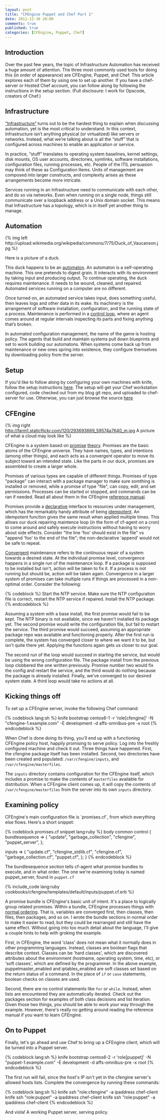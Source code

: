 ```yaml
---
layout: post
title: "CFEngine Puppet and Chef Part 1"
date: 2011-12-30 20:09
comments: true
published: true
categories: [CFEngine, Puppet, Chef]
---
```


<h2> Introduction </h2>
Over the past few years, the topic of Infrastructure Automation has received a huge amount of attention. The three most commonly used tools for doing this (in order of appearance) are CFEngine, Puppet, and Chef. This article explores each of them by using one to set up another. If you have a chef-server or Hosted Chef account, you can follow along by following the instructions in the setup section. (Full disclosure: I work for Opscode, creators of Chef.)

<h2> Infrastructure </h2>
<a href=http://www.infrastructures.org target="_blank">“Infrastructure”</a> turns out to be the hardest thing to explain when discussing automation, yet is the most critical to understand. In this context, Infrastructure isn’t anything physical (or virtualized) like servers or networks. Instead, what we’re talking about is all the “stuff” that is configured across machines to enable an application or service.

In practice, “stuff” translates to operating system baselines, kernel settings, disk mounts, OS user accounts, directories, symlinks, software installations, configuration files, running processes, etc. People of the ITIL persuasion may think of these as Configuration Items. Units of management are composed into larger constructs, and complexity arises as these arrangements become more intricate.

Services running in an Infrastructure need to communicate with each other, and do so via networks. Even when running on a single node, things still communicate over a loopback address or a Unix domain socket. This means that Infrastructure has a topology, which is in itself yet another thing to manage.

<h2> Automation </h2>
{% img left http://upload.wikimedia.org/wikipedia/commons/7/75/Duck_of_Vaucanson.jpg %}

Here is a picture of a duck.

This duck happens to be an <a href=http://en.wikipedia.org/wiki/Automaton target="_blank">automaton</a>. An automaton is a self-operating machine. This one pretends to digest grain. It interacts with its environment by taking input and producing output. To continue operating, the duck requires maintenance. It needs to be wound, cleaned, and repaired. Automated services running on a computer are no different. 

Once turned on, an automated service takes input, does something useful, then leaves logs and other data in its wake. Its machinery is the arrangement of software installation, configuration, and the running state of a process. Maintenance is performed in a <a href=http://en.wikipedia.org/wiki/Autonomic_Computing target="_blank">control loop</a>, where an agent comes around at regular intervals inspecting its parts and fixing anything that’s broken.

In automated configuration management, the name of the game is hosting policy. The agents that build and maintain systems pull down blueprints and set to work building our automatons. When systems come back up from maintenance or new ones spring into existence, they configure themselves by downloading policy from the server.

<h2> Setup </h2>

If you'd like to follow along by configuring your own machines with knife, follow the setup instructions <a href=/cfchefipuppetengine-setup target="_blank">here</a>. The setup will get your Chef workstation configured, code checked out from my blog git repo, and uploaded to chef-server for use. Otherwise, you can just browse the source <a href=https://github.com/someara/affs-blog target="_blank">here</a>

<h2> CFEngine </h2>

{% img right http://farm1.staticflickr.com/120/293693669_59574a7640_m.jpg A picture of what a cloud may look like %}

CFEngine is a system based on <a href=http://research.iu.hio.no/papers/rosegarden.pdf target="_blank">promise</a> <a href=http://project.iu.hio.no/papers/origin2.pdf target="_blank">theory</a>. Promises are the basic atoms of the CFEngine universe. They have names, types, and intentions (among other things), and each acts as a convergent operator to move its subject toward an intended state. Like the parts in our duck, promises are assembled to create a larger whole. 

Promises of various types are capable of different things. Promises of type "package" can interact with a package manager to make sure somthing is installed or removed, while a promise of type "file", can copy, edit, and set permissions. Processes can be started or stopped, and commands can be ran if needed. Read all about them in the CFEngine <a href=http://cfengine.com/manuals/cf3-reference.html target="_blank">reference manual</a>.


Promises provide a <a href=http://c2.com/cgi/wiki?DeclarativeDefinition target="_blank">declarative</a> interface to resources under management, which has the remarkably handy attribute of being <a href=http://en.wikipedia.org/wiki/Idempotence target="_blank">idempotent</a>. An idempotent function gives the same result when applied multiple times. This allows our duck repairing maintence loop (in the form of cf-agent on a cron) to come around and safely execute instructions without having to worry about side effects. Consider "the line 'foo' should exist in the file" vs "append 'foo' to the end of the file"; the non-declarative 'append' would not be safe to repeat.

<a href=http://en.wikipedia.org/wiki/Convergence_(mathematics) target="_blank">Convergent</a> maintenance refers to the continuous repair of a system towards a desired state. At the individual promise level, convergence happens in a single run of the maintenance loop. If a package is supposed to be installed but isn't, action will be taken to fix it. If a process is not running but should be, action will be taken again. Convergence in a larger system of promises can take multiple runs if things are processed in a non-optimal order. Consider the following:

{% codeblock %}
Start the NTP service.
Make sure the NTP configuration file is correct, restart the NTP service if repaired.
Install the NTP package.
{% endcodeblock %}

Assuming a system with a base install, the first promise would fail to be kept. The NTP binary is not available, since we haven't installed its package yet. The second promise would write the configuration file, but fail to restart the service. The third promise would succeed, assuming an appropriate package repo was available and functioning properly. After the first run is complete, the system has converged closer to where we want it to be, but isn't quite there yet. Applying the functions again gets us closer to our goal.

The second run of the loop would succeed in starting the service, but would be using the wrong configuration file. The package install from the previous loop clobbered the one written previously. Promise number two would fix the config and restart the service, and the third would do nothing because the package is already installed. Finally, we've converged to our desired system state. A third loop would take no actions at all.

<h2> Kicking things off </h2>
To set up a CFEngine server, invoke the following Chef command:

{% codeblock lang:sh %}
knife bootstrap centos6-1 -r 'role[cfengine]' -N "cfengine-1.example.com" -E development -d affs-omnibus-pre -x root
{% endcodeblock %}

When Chef is done doing its thing, you'll end up with a functioning CFEngine policy host, happily promising to serve policy. Log into the freshly configured machine and check it out. Three things have happened. First, the cfengine package itself has been installed. Second, two directories have been created and populated: `/var/cfengine/inputs`, and `/var/cfengine/masterfiles`.

The `inputs` directory contains configuration for the CFEngine itself, which includes a promise to make the contents of `masterfiles` available for distribution. When a CFEngine client comes up, it will copy the contents of `/var/cfengine/masterfiles` from the server into its own `inputs` directory.


<h2> Examining policy </h2>
CFEngine's main configuration file is `promises.cf`, from which everything else flows.  Here's a short snippet:

{% codeblock promises.cf snippet lang:ruby %}
body common control
{
  bundlesequence  => {
    "update",
    "garbage_collection",
    "cfengine",
    "puppet_server",
  };

  inputs  => {
    "update.cf",
    "cfengine_stdlib.cf",
    "cfengine.cf",
    "garbage_collection.cf",
    "puppet.cf",
  };
}
{% endcodeblock %}

The bundlesequence section tells cf-agent what promise bundles to execute, and in what order. The one we're examining today is named puppet_server, found in `puppet.cf`

{% include_code lang:ruby cookbooks/cfengine/templates/default/inputs/puppet.cf.erb %}

A promise bundle is CFEngine's basic unit of intent. It's a place to logically group related promises. Within a bundle, CFEngine processes things with <a href=http://cfengine.com/manuals/cf3-reference.html#Normal-ordering target="_blank">normal ordering</a>. That is, variables are converged first, then classes, then files, then packages, and so on. I wrote the bundle sections in normal order to make it easier to read, but they could be rearranged and still have the same effect. Without going into too much detail about the language, I'll give a couple hints to help with groking the example. 

First, in CFEngine, the word 'class' does not mean what it normally does in other programming languages. Instead, classes are boolean flags that describe context. Classes can be 'hard classes', which are discovered attributes about the environment (hostname, operating system, time, etc), or 'soft classes', which are defined by the programmer. In the above example, puppetmaster_enabled and iptables_enabled are soft classes set based on the return status of a command. In the place of `if` or `case` statements, boolean checks on classes are used.

Second, there are no control statements like `for` or `while`. Instead, when lists are encountered they are automatically iterated. Check out the packages section for examples of both class decisions and list iteration. Given those two things, you should be able to work your way through the example. However, there's really no getting around reading the reference manual if you want to learn CFEngine.

<h2> On to Puppet </h2>
Finally, let's go ahead and use Chef to bring up a CFEngine client, which will be turned into a Puppet server.

{% codeblock lang:sh %}
knife bootstrap centos6-2 -r 'role[puppet]' -N "puppet-1.example.com" -E development -d affs-omnibus-pre -x root
{% endcodeblock %}

The first run will fail, since the host's IP isn't yet in the cfengine server's allowed hosts lists. Complete the convergence by running these commands:

{% codeblock lang:sh %}
knife ssh "role:cfengine" -a ipaddress chef-client
knife ssh "role:puppet" -a ipaddress chef-client
knife ssh "role:puppet" -a ipaddress chef-client
{% endcodeblock %}

And viola! A working Puppet server, serving policy.


